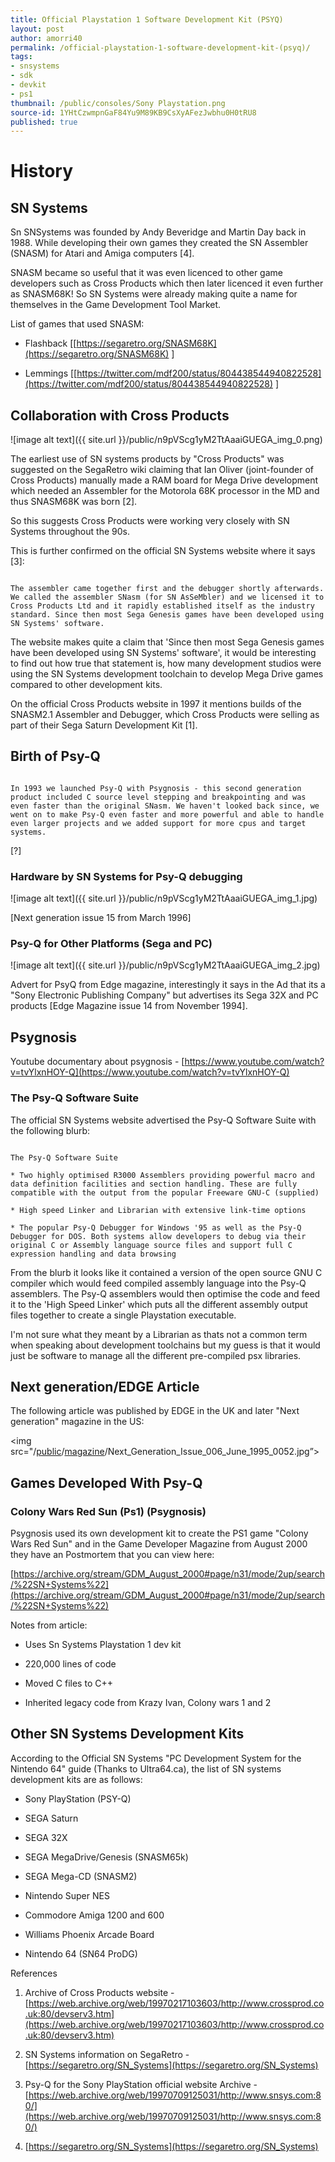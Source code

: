 ```yaml
---
title: Official Playstation 1 Software Development Kit (PSYQ)
layout: post
author: amorri40
permalink: /official-playstation-1-software-development-kit-(psyq)/
tags:
- snsystems
- sdk
- devkit
- ps1
thumbnail: /public/consoles/Sony Playstation.png
source-id: 1YHtCzwmpnGaF84Yu9M89KB9CsXyAFezJwbhu0H0tRU8
published: true
---
```

# History

## SN Systems

Sn SNSystems was founded by Andy Beveridge and Martin Day back in 1988. While developing their own games they created the SN Assembler (SNASM) for Atari and Amiga computers [4]. 

SNASM became so useful that it was even licenced to other game developers such as Cross Products which then later licenced it even further as SNASM68K! So SN Systems were already making quite a name for themselves in the Game Development Tool Market.

List of games that used SNASM:

* Flashback [[https://segaretro.org/SNASM68K](https://segaretro.org/SNASM68K) ]

* Lemmings [[https://twitter.com/mdf200/status/804438544940822528](https://twitter.com/mdf200/status/804438544940822528) ]

## Collaboration with Cross Products

![image alt text]({{ site.url }}/public/n9pVScg1yM2TtAaaiGUEGA_img_0.png)

The earliest use of SN systems products by "Cross Products" was suggested on the SegaRetro wiki claiming that Ian Oliver (joint-founder of Cross Products) manually made a RAM board for Mega Drive development which needed an Assembler for the Motorola 68K processor in the MD and thus SNASM68K was born [2].

So this suggests Cross Products were working very closely with SN Systems throughout the 90s. 

This is further confirmed on the official SN Systems website where it says [3]:

```

The assembler came together first and the debugger shortly afterwards. We called the assembler SNasm (for SN AsSeMbler) and we licensed it to Cross Products Ltd and it rapidly established itself as the industry standard. Since then most Sega Genesis games have been developed using SN Systems' software.

``` 

The website makes quite a claim that 'Since then most Sega Genesis games have been developed using SN Systems' software', it would be interesting to find out how true that statement is, how many development studios were using the SN Systems development toolchain to develop Mega Drive games compared to other development kits.

On the official Cross Products website in 1997 it mentions builds of the SNASM2.1 Assembler and Debugger, which Cross Products were selling as part of their Sega Saturn Development Kit [1].

## Birth of Psy-Q

```

In 1993 we launched Psy-Q with Psygnosis - this second generation product included C source level stepping and breakpointing and was even faster than the original SNasm. We haven't looked back since, we went on to make Psy-Q even faster and more powerful and able to handle even larger projects and we added support for more cpus and target systems.

``` 

[?]

### Hardware by SN Systems for Psy-Q debugging

![image alt text]({{ site.url }}/public/n9pVScg1yM2TtAaaiGUEGA_img_1.jpg)

[Next generation issue 15 from March 1996]

### Psy-Q for Other Platforms (Sega and PC)

![image alt text]({{ site.url }}/public/n9pVScg1yM2TtAaaiGUEGA_img_2.jpg)

Advert for PsyQ from Edge magazine, interestingly it says in the Ad that its a "Sony Electronic Publishing Company" but advertises its Sega 32X and PC products [Edge Magazine issue 14 from November 1994].

## Psygnosis

Youtube documentary about psygnosis - [https://www.youtube.com/watch?v=tvYlxnHOY-Q](https://www.youtube.com/watch?v=tvYlxnHOY-Q) 

### The Psy-Q Software Suite

The official SN Systems website advertised the Psy-Q Software Suite with the following blurb:

```

The Psy-Q Software Suite

* Two highly optimised R3000 Assemblers providing powerful macro and data definition facilities and section handling. These are fully compatible with the output from the popular Freeware GNU-C (supplied) 

* High speed Linker and Librarian with extensive link-time options 

* The popular Psy-Q Debugger for Windows '95 as well as the Psy-Q Debugger for DOS. Both systems allow developers to debug via their original C or Assembly language source files and support full C expression handling and data browsing

```

From the blurb it looks like it contained a version of the open source GNU C compiler which would feed compiled assembly language into the Psy-Q assemblers. The Psy-Q assemblers would then optimise the code and feed it to the 'High Speed Linker' which puts all the different assembly output files together to create a single Playstation executable.

I'm not sure what they meant by a Librarian as thats not a common term when speaking about development toolchains but my guess is that it would just be software to manage all the different pre-compiled psx libraries. 

## Next generation/EDGE Article

The following article was published by EDGE in the UK and later "Next generation" magazine in the US:

<img src="/[public](https://github.com/amorri40/retroReversing/tree/master/public)/[magazine](https://github.com/amorri40/retroReversing/tree/master/public/magazine)/Next_Generation_Issue_006_June_1995_0052.jpg”>

## Games Developed With Psy-Q

### Colony Wars Red Sun (Ps1) (Psygnosis)

Psygnosis used its own development kit to create the PS1 game "Colony Wars Red Sun" and in the Game Developer Magazine from August 2000 they have an Postmortem that you can view here:

[https://archive.org/stream/GDM_August_2000#page/n31/mode/2up/search/%22SN+Systems%22](https://archive.org/stream/GDM_August_2000#page/n31/mode/2up/search/%22SN+Systems%22) 

Notes from article:

* Uses Sn Systems Playstation 1 dev kit

* 220,000 lines of code

* Moved C files to C++

* Inherited legacy code from Krazy Ivan, Colony wars 1 and 2

## Other SN Systems Development Kits

According to the Official SN Systems "PC Development System for the Nintendo 64" guide (Thanks to Ultra64.ca), the list of SN systems development kits are as follows:

* Sony PlayStation (PSY-Q)

* SEGA Saturn

* SEGA 32X

* SEGA MegaDrive/Genesis (SNASM65k)

* SEGA Mega-CD (SNASM2)

* Nintendo Super NES

* Commodore Amiga 1200 and 600

* Williams Phoenix Arcade Board 

* Nintendo 64 (SN64 ProDG)

References

1. Archive of Cross Products website - [https://web.archive.org/web/19970217103603/http://www.crossprod.co.uk:80/devserv3.htm](https://web.archive.org/web/19970217103603/http://www.crossprod.co.uk:80/devserv3.htm) 

2. SN Systems information on SegaRetro - [https://segaretro.org/SN_Systems](https://segaretro.org/SN_Systems)  

3. Psy-Q for the Sony PlayStation official website Archive - [https://web.archive.org/web/19970709125031/http://www.snsys.com:80/](https://web.archive.org/web/19970709125031/http://www.snsys.com:80/) 

4. [https://segaretro.org/SN_Systems](https://segaretro.org/SN_Systems)

